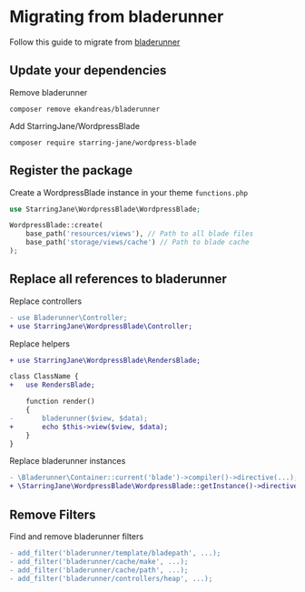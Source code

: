 # Migrating from bladerunner

Follow this guide to migrate from [bladerunner](https://github.com/ekandreas/bladerunner)

## Update your dependencies

Remove bladerunner

```console
composer remove ekandreas/bladerunner
```

Add StarringJane/WordpressBlade

```console
composer require starring-jane/wordpress-blade
```

## Register the package

Create a WordpressBlade instance in your theme `functions.php`

```php
use StarringJane\WordpressBlade\WordpressBlade;

WordpressBlade::create(
    base_path('resources/views'), // Path to all blade files
    base_path('storage/views/cache') // Path to blade cache
);
```

## Replace all references to bladerunner

Replace controllers

```diff
- use Bladerunner\Controller;
+ use StarringJane\WordpressBlade\Controller;
```

Replace helpers

```diff
+ use StarringJane\WordpressBlade\RendersBlade;

class ClassName {
+   use RendersBlade;

    function render()
    {
-       bladerunner($view, $data);
+       echo $this->view($view, $data);
    }
}
```

Replace bladerunner instances

```diff
- \Bladerunner\Container::current('blade')->compiler()->directive(...);
+ \StarringJane\WordpressBlade\WordpressBlade::getInstance()->directive(...);
```

## Remove Filters

Find and remove bladerunner filters

```diff
- add_filter('bladerunner/template/bladepath', ...);
- add_filter('bladerunner/cache/make', ...);
- add_filter('bladerunner/cache/path', ...);
- add_filter('bladerunner/controllers/heap', ...);
```
